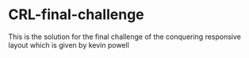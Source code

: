 # CRL-final-challenge
This is the solution for the final challenge of the conquering responsive layout which is given by kevin powell
